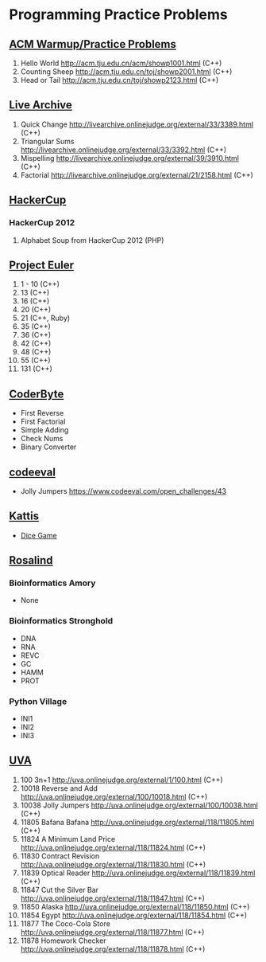 # Programming Practice Problems

## [ACM Warmup/Practice Problems](http://acm.tju.edu.cn)

1. Hello World http://acm.tju.edu.cn/acm/showp1001.html (C++)
2. Counting Sheep http://acm.tju.edu.cn/toj/showp2001.html (C++)
3. Head or Tail http://acm.tju.edu.cn/toj/showp2123.html (C++)

## [Live Archive](http://livearchive.onlinejudge.org)

1. Quick Change http://livearchive.onlinejudge.org/external/33/3389.html (C++)
2. Triangular Sums http://livearchive.onlinejudge.org/external/33/3392.html (C++)
3. Mispelling http://livearchive.onlinejudge.org/external/39/3910.html (C++)
4. Factorial http://livearchive.onlinejudge.org/external/21/2158.html (C++)

## [HackerCup](https://www.facebook.com/hackercup)

### HackerCup 2012
1. Alphabet Soup from HackerCup 2012 (PHP)

## [Project Euler](https://projecteuler.net/)

1. 1 - 10 (C++)
2. 13 (C++)
3. 16 (C++)
4. 20 (C++)
5. 21 (C++, Ruby)
6. 35 (C++)
7. 36 (C++)
8. 42 (C++)
9. 48 (C++)
10. 55 (C++)
11. 131 (C++)

## [CoderByte](http://coderbyte.com/)

- First Reverse
- First Factorial
- Simple Adding
- Check Nums
- Binary Converter

## [codeeval](https://www.codeeval.com)

- Jolly Jumpers https://www.codeeval.com/open_challenges/43

## [Kattis](https://open.kattis.com/)

- [Dice Game](https://open.kattis.com/problems/dicegame)

## [Rosalind](http://rosalind.info/)

### Bioinformatics Amory

- None

### Bioinformatics Stronghold

- DNA
- RNA
- REVC
- GC
- HAMM
- PROT

### Python Village

- INI1
- INI2
- INI3

## [UVA](http://uva.onlinejudge.org/)
1.  100   3n+1 http://uva.onlinejudge.org/external/1/100.html (C++)
2.  10018 Reverse and Add http://uva.onlinejudge.org/external/100/10018.html (C++)
3.  10038 Jolly Jumpers http://uva.onlinejudge.org/external/100/10038.html (C++)
4.  11805 Bafana Bafana http://uva.onlinejudge.org/external/118/11805.html (C++)
5.  11824 A Minimum Land Price http://uva.onlinejudge.org/external/118/11824.html (C++)
6.  11830 Contract Revision http://uva.onlinejudge.org/external/118/11830.html (C++)
7.  11839 Optical Reader http://uva.onlinejudge.org/external/118/11839.html (C++)
8.  11847 Cut the Silver Bar http://uva.onlinejudge.org/external/118/11847.html (C++)
9.  11850 Alaska http://uva.onlinejudge.org/external/118/11850.html (C++)
10. 11854 Egypt http://uva.onlinejudge.org/external/118/11854.html (C++)
11. 11877 The Coco-Cola Store http://uva.onlinejudge.org/external/118/11877.html (C++)
12. 11878 Homework Checker http://uva.onlinejudge.org/external/118/11878.html (C++)

